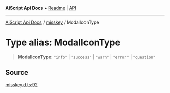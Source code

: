 ---
---
**AiScript Api Docs** • [Readme](../../README.md) \| [API](../../modules.md)

***

[AiScript Api Docs](../../README.md) / [misskey](../README.md) / ModalIconType

# Type alias: ModalIconType

> **ModalIconType**: `"info"` \| `"success"` \| `"warn"` \| `"error"` \| `"question"`

## Source

[misskey.d.ts:92](https://github.com/slofp/aitslib/blob/417fe62f0102d90b12040038b8cfc8d08c6859ce/src/misskey.d.ts#L92)
